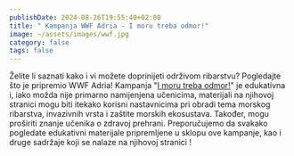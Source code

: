 ```yaml
---
publishDate: 2024-08-26T19:55:40+02:00
title: " Kampanja WWF Adria - I moru treba odmor!"
image: ~/assets/images/wwf.jpg
category: false
tags: false
---
```

Želite li saznati kako i vi možete doprinijeti održivom ribarstvu?
Pogledajte što je pripremio WWF Adria! Kampanja "[I moru treba odmor!](https://www.wwfadria.org/hr/sto_radimo/mora/odrzivi_proizvodi_iz_ribarstva/znas_li_sto_se_kuha_ispod_povrsine/?fbclid=IwY2xjawFSriZleHRuA2FlbQIxMAABHYu-yxnhdGVWt2qnBYYQnaEYt68sFVPjvwFFhpmw_SzM6BsR4L3k86t5-g_aem_N9OSMEfgm2zsyqbC56jw_w)" je edukativna i, iako možda nije primarno namijenjena učenicima, materijali na njihovoj stranici mogu biti itekako korisni nastavnicima pri obradi tema morskog ribarstva, invazivnih vrsta i zaštite morskih ekosustava.  Također, mogu proširiti znanje učenika o zdravoj prehrani. Preporučujemo da svakako pogledate edukativni materijale pripremljene u sklopu ove kampanje, kao i druge sadržaje koji se nalaze na njihovoj stranici !